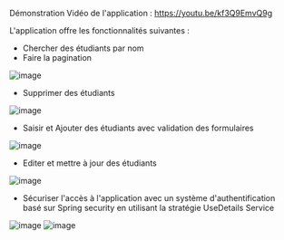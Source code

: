 
Démonstration Vidéo de l'application  :  https://youtu.be/kf3Q9EmvQ9g

L'application offre les fonctionnalités suivantes :
  - Chercher des étudiants par nom
  - Faire la pagination

![image](https://user-images.githubusercontent.com/81255636/167267728-bd407f0a-fb02-4f48-8c3b-50ca403aeec0.png)

  - Supprimer des étudiants

  ![image](https://user-images.githubusercontent.com/81255636/167267780-9ec2ad7b-5cde-4633-801e-45924e674fbf.png)

  - Saisir et Ajouter des étudiants avec validation des formulaires

![image](https://user-images.githubusercontent.com/81255636/167267931-174e7657-40cd-44fc-adc4-1c8754e0e59b.png)

  - Editer et mettre à jour des étudiants

![image](https://user-images.githubusercontent.com/81255636/167267844-4c29c2d4-8e96-4895-a3af-ce9d9b210ff4.png)

  - Sécuriser l'accès à l'application avec un système d'authentification basé sur Spring security en utilisant la stratégie UseDetails Service
 
 ![image](https://user-images.githubusercontent.com/81255636/167267882-6e235eac-c75e-4664-aca4-19d6c2729ebe.png)
 ![image](https://user-images.githubusercontent.com/81255636/167267873-38c6aea8-5ce3-4b23-928f-40257cb836e2.png)


